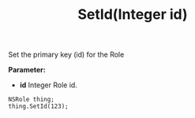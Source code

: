 ﻿---
uid: crmscript_ref_NSRole_SetId
title: SetId(Integer id)
intellisense: NSRole.SetId
keywords: NSRole, SetId
so.topic: reference
---

Set the primary key (id) for the Role

**Parameter:** 
 - **id** Integer Role id.

```crmscript
NSRole thing;
thing.SetId(123);
```

